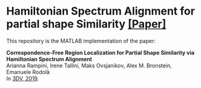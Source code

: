 # Hamiltonian Spectrum Alignment for partial shape Similarity [[Paper]](https://arxiv.org/abs/1906.06226)

This repository is the MATLAB implementation of the paper:

**Correspondence-Free Region Localization for Partial Shape Similarity via Hamiltonian Spectrum Alignment**
<br> Arianna Rampini, Irene Tallini, Maks Ovsjanikov, Alex M. Bronstein, Emanuele Rodolà <br>
In [3DV, 2019](https://www.computer.org/csdl/proceedings-article/3dv/2019/313100a037/1ezRALztN1m).
